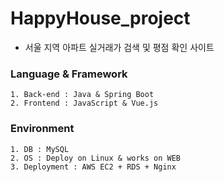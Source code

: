 # HappyHouse_project
- 서울 지역 아파트 실거래가 검색 및 평점 확인 사이트

### Language & Framework
```
1. Back-end : Java & Spring Boot
2. Frontend : JavaScript & Vue.js
```

### Environment
```
1. DB : MySQL
2. OS : Deploy on Linux & works on WEB
3. Deployment : AWS EC2 + RDS + Nginx
```
